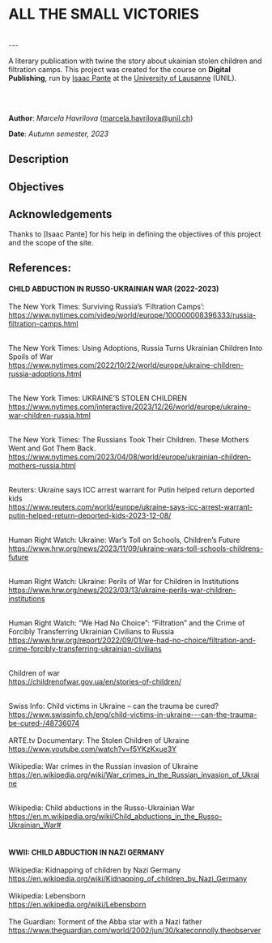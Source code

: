 # ALL THE SMALL VICTORIES
<br>
---

A literary publication with twine the story about ukainian stolen children and filtration camps.  This project was created for the course on **Digital Publishing**, run by [Isaac Pante](https://github.com/ipante) at the [University of Lausanne](https://www.unil.ch/) (UNIL).


<br><br>

**Author**: _Marcela Havrilova_ (<marcela.havrilova@unil.ch>)

**Date**: _Autumn semester, 2023_

## Description



## Objectives


## Acknowledgements

Thanks to [Isaac Pante] for his help in defining the objectives of this project and the scope of the site.


## References:

#### CHILD ABDUCTION IN RUSSO-UKRAINIAN WAR (2022-2023)

The New York Times: Surviving Russia’s ‘Filtration Camps’: <br>
https://www.nytimes.com/video/world/europe/100000008396333/russia-filtration-camps.html
<br>
<br>

The New York Times: Using Adoptions, Russia Turns Ukrainian Children Into Spoils of War <br>
https://www.nytimes.com/2022/10/22/world/europe/ukraine-children-russia-adoptions.html
<br><br>

The New York Times: UKRAINE’S STOLEN CHILDREN<br>
https://www.nytimes.com/interactive/2023/12/26/world/europe/ukraine-war-children-russia.html
<br><br>

The New York Times: The Russians Took Their Children. These Mothers Went and Got Them Back. <br>
https://www.nytimes.com/2023/04/08/world/europe/ukrainian-children-mothers-russia.html
<br><br>

Reuters: Ukraine says ICC arrest warrant for Putin helped return deported kids <br>
https://www.reuters.com/world/europe/ukraine-says-icc-arrest-warrant-putin-helped-return-deported-kids-2023-12-08/
<br><br>

Human Right Watch: Ukraine: War’s Toll on Schools, Children’s Future <br>
https://www.hrw.org/news/2023/11/09/ukraine-wars-toll-schools-childrens-future
<br><br>

Human Right Watch: Ukraine: Perils of War for Children in Institutions <br>
https://www.hrw.org/news/2023/03/13/ukraine-perils-war-children-institutions
<br><br>

Human Right Watch: “We Had No Choice”: “Filtration” and the Crime of Forcibly Transferring Ukrainian Civilians to Russia<br>
https://www.hrw.org/report/2022/09/01/we-had-no-choice/filtration-and-crime-forcibly-transferring-ukrainian-civilians
<br><br>

Children of war<br>
https://childrenofwar.gov.ua/en/stories-of-children/
<br>
<br>

Swiss Info: Child victims in Ukraine – can the trauma be cured?<br>
https://www.swissinfo.ch/eng/child-victims-in-ukraine---can-the-trauma-be-cured-/48736074
<br>
<br>
ARTE.tv Documentary: The Stolen Children of Ukraine <br>
https://www.youtube.com/watch?v=f5YKzKxue3Y
<br>
<br>
Wikipedia: War crimes in the Russian invasion of Ukraine<br>
https://en.wikipedia.org/wiki/War_crimes_in_the_Russian_invasion_of_Ukraine
<br><br>

Wikipedia: Child abductions in the Russo-Ukrainian War<br>
https://en.m.wikipedia.org/wiki/Child_abductions_in_the_Russo-Ukrainian_War#
<br><br>

#### WWII: CHILD ABDUCTION IN NAZI GERMANY

Wikipedia: Kidnapping of children by Nazi Germany <br>
https://en.wikipedia.org/wiki/Kidnapping_of_children_by_Nazi_Germany
<br><br>
Wikipedia: Lebensborn <br>
https://en.wikipedia.org/wiki/Lebensborn
<br><br>
The Guardian: Torment of the Abba star with a Nazi father <br>
https://www.theguardian.com/world/2002/jun/30/kateconnolly.theobserver
<br><br>
